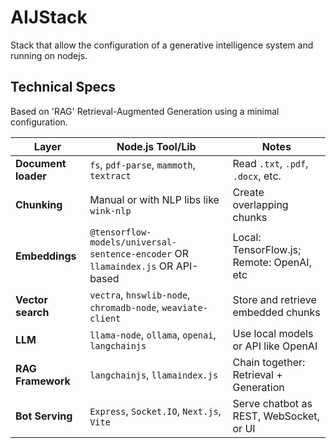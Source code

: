 # AIJStack

Stack that allow the configuration of a generative intelligence system and running on nodejs.

## Technical Specs

Based on 'RAG' Retrieval-Augmented Generation using a minimal configuration.

| Layer               | Node.js Tool/Lib                                                                | Notes                                       |
| ------------------- | ------------------------------------------------------------------------------- | ------------------------------------------- |
|**Document loader**  | `fs`, `pdf-parse`, `mammoth`, `textract`                                        | Read `.txt`, `.pdf`, `.docx`, etc.          |
| **Chunking**        | Manual or with NLP libs like `wink-nlp`                                         | Create overlapping chunks                   |
| **Embeddings**      | `@tensorflow-models/universal-sentence-encoder` OR `llamaindex.js` OR API-based | Local: TensorFlow\.js; Remote: OpenAI, etc  |
| **Vector search**   | `vectra`, `hnswlib-node`, `chromadb-node`, `weaviate-client`                    | Store and retrieve embedded chunks          |
| **LLM**             | `llama-node`, `ollama`, `openai`, `langchainjs`                                 | Use local models or API like OpenAI         |
| **RAG Framework**   | `langchainjs`, `llamaindex.js`                                                  | Chain together: Retrieval + Generation      |
| **Bot Serving**     | `Express`, `Socket.IO`, `Next.js`, `Vite`                                       | Serve chatbot as REST, WebSocket, or UI     |
